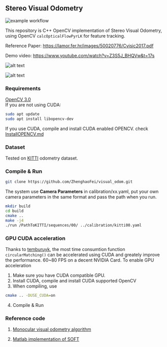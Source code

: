 ## Stereo Visual Odometry
![example workflow](https://github.com/ZhenghaoFei/visual_odom/actions/workflows/cmake.yml/badge.svg)

This repository is C++ OpenCV implementation of Stereo Visual Odometry, using OpenCV `calcOpticalFlowPyrLK` for feature tracking.

Reference Paper: https://lamor.fer.hr/images/50020776/Cvisic2017.pdf

Demo video: https://www.youtube.com/watch?v=Z3S5J_BHQVw&t=17s

![alt text](https://github.com/ZhenghaoFei/visual_odom/blob/master/images/features.png "features")

![alt text](https://github.com/ZhenghaoFei/visual_odom/blob/master/images/trajectory.png "trajectory")

### Requirements
[OpenCV 3.0](https://opencv.org/)  
If you are not using CUDA:  
```bash
sudo apt update
sudo apt install libopencv-dev 
```
If you use CUDA, compile and install CUDA enabled OPENCV. check [InstallOPENCV.md](https://github.com/ZhenghaoFei/visual_odom/blob/master/InstallOPENCV.md)

### Dataset
Tested on [KITTI](http://www.cvlibs.net/datasets/kitti/eval_odometry.php) odometry dataset.

### Compile & Run
```bash
git clone https://github.com/ZhenghaoFei/visual_odom.git
```
The system use **Camera Parameters** in calibration/xx.yaml, put your own camera parameters in the same format and pass the path when you run.

```bash
mkdir build
cd build
cmake ..
make -j4
./run /PathToKITTI/sequences/00/ ../calibration/kitti00.yaml
```

### GPU CUDA acceleration
Thanks to [temburuyk](https://github.com/ZhenghaoFei/visual_odom/commits?author=temburuyk), the most time consumtion function `circularMatching()` can be accelerated using CUDA and greately improve the performance. 60~80 FPS on a decent NVIDIA Card. 
To enable GPU acceleration
1. Make sure you have CUDA compatible GPU.
2. Install CUDA, compile and install CUDA supported OpenCV 
3. When compiling, use 
```bash
cmake .. -DUSE_CUDA=on
```
4. Compile & Run

### Reference code
1. [Monocular visual odometry algorithm](https://github.com/avisingh599/mono-vo/blob/master/README.md)

2. [Matlab implementation of SOFT](https://github.com/Mayankm96/Stereo-Odometry-SOFT/blob/master/README.md)
